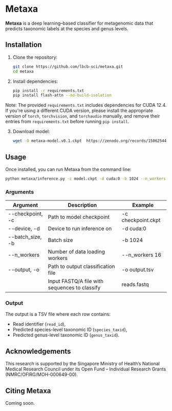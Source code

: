 # Metaxa

**Metaxa** is a deep learning–based classifier for metagenomic data that predicts taxonomic labels at the species and genus levels. 

## Installation

1. Clone the repository:
   ```bash
   git clone https://github.com/lbcb-sci/metaxa.git
   cd metaxa
   ```

2. Install dependencies:
   ```bash
   pip install -r requirements.txt
   pip install flash-attn --no-build-isolation
   ```

Note: The provided `requirements.txt` includes dependencies for CUDA 12.4.
If you're using a different CUDA version, please install the appropriate version of `torch`, `torchvision`, and `torchaudio` manually, and remove their entries from `requirements.txt` before running `pip install`.

3. Download model:
   ```bash
   wget -O metaxa-model.v0.1.ckpt  https://zenodo.org/records/15062544/files/metaxa-model.v0.1.ckpt?download=1
   ```

## Usage
Once installed, you can run Metaxa from the command line:

```bash
python metaxa/inference.py -c model.ckpt -d cuda:0 -b 1024 --n_workers 16 -o output.tsv reads.fastq
```

### Arguments

| Argument         | Description                                   | Example            |
|------------------|-----------------------------------------------|--------------------|
| --checkpoint, -c | Path to model checkpoint                      | -c checkpoint.ckpt |
| --device, -d     | Device to run inference on                    | -d cuda:0          |
| --batch_size, -b | Batch size                                    | -b 1024            |
| --n_workers      | Number of data loading workers                | --n_workers 16     |
| --output, -o     | Path to output classification file            | -o output.tsv      |
|                  | Input FASTQ/A file with sequences to classify | reads.fastq        |

### Output

The output is a TSV file where each row contains:

- Read identifier (`read_id`),
- Predicted species-level taxonomic ID (`species_taxid`), 
- Predicted genus-level taxonomic ID (`genus_taxid`).

## Acknowledgements

This research is supported by the Singapore Ministry of Health’s National Medical Research Council under its Open Fund – Individual Research Grants (NMRC/OFIRG/MOH-000649-00).

## Citing Metaxa

Coming soon.
